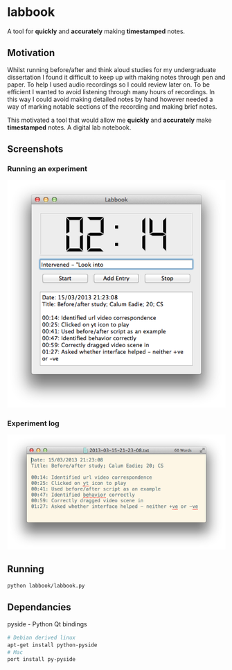 # labbook

A tool for **quickly** and **accurately** making **timestamped** notes.

## Motivation

Whilst running before/after and think aloud studies for my undergraduate dissertation I found it difficult to keep up with making notes through pen and paper. To help I used audio recordings so I could review later on. To be efficient I wanted to avoid listening through many hours of recordings. In this way I could avoid making detailed notes by hand however needed a way of marking notable sections of the recording and making brief notes.

This motivated a tool that would allow me **quickly** and **accurately** make **timestamped** notes. A digital lab notebook.

## Screenshots

### Running an experiment

![Running an experiment](screenshots/running-experiment.png)

### Experiment log

![Experiment log](screenshots/experiment-log.png)

## Running

```sh
python labbook/labbook.py
```

## Dependancies

pyside - Python Qt bindings

```sh
# Debian derived linux
apt-get install python-pyside
# Mac
port install py-pyside
```

